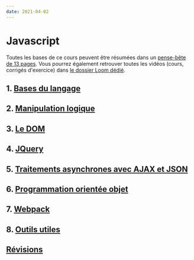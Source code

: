 ```yaml
---
date: 2021-04-02
---
```


# Javascript

Toutes les bases de ce cours peuvent être résumées dans un [pense-bête de 13 pages](./img/js-cheatsheet.pdf).
Vous pourrez également retrouver toutes les vidéos (cours, corrigés d'exercice) dans [le dossier Loom dédié](https://loom.com/share/folder/e165172439f346549437df31f84c3c97).

## 1. [Bases du langage](1-bases.md)

## 2. [Manipulation logique](2-logique.md)

## 3. [Le DOM](3-dom.md)

## 4. [JQuery](4-jquery.md)

## 5. [Traitements asynchrones avec AJAX et JSON](5-ajax.md)

## 6. [Programmation orientée objet](6-poo.md)

## 7. [Webpack](90-webpack.md)

## 8. [Outils utiles](98-outils.md)

## [Révisions](99-revisions.md)